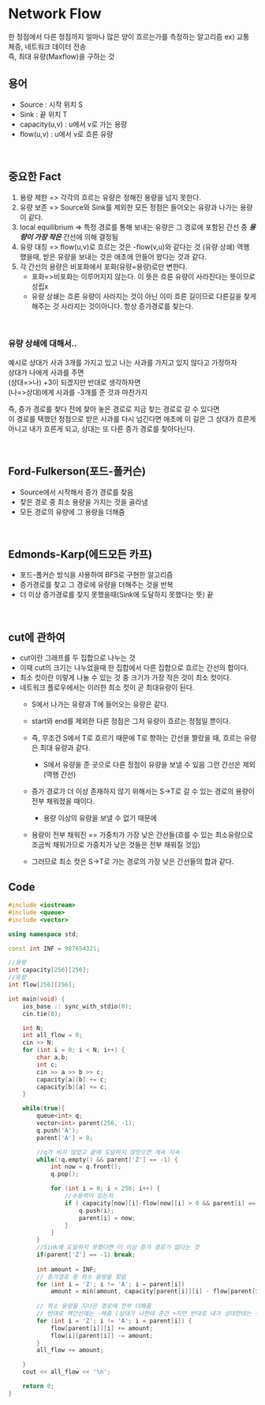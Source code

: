 # Network Flow

한 정점에서 다른 정점까지 얼마나 많은 양이 흐르는가를 측정하는 알고리즘 ex) 교통 체증, 네트워크 데이터 전송  
즉, 최대 유량(Maxflow)을 구하는 것

## 용어
- Source : 시작 위치 S
- Sink : 끝 위치 T
- capacity(u,v) : u에서 v로 가는 용량
- flow(u,v) : u에서 v로 흐른 유량

</br>

## 중요한 Fact
1. 용량 제한 => 각각의 흐르는 유량은 정해진 용량을 넘지 못한다.
2. 유량 보존 => Source와 Sink를 제외한 모든 정점은 들어오는 유량과 나가는 용량이 같다.
3. local equilibrium => 특정 경로를 통해 보내는 유량은 그 경로에 포함된 간선 중 ***용량이 가장 작은*** 간선에 의해 결정됨
4. 유량 대칭 => flow(u,v)로 흐르는 것은 -flow(v,u)와 같다는 것 (유량 상쇄) 역행 했을때, 받은 유량을 보내는 것은 애초에 안들어 왔다는 것과 같다.
5. 각 간선의 용량은 비포화에서 포화(유량=용량)로만 변한다. 
    - 포화=>비포화는 이루어지지 않는다. 이 뜻은 흐른 유량이 사라진다는 뜻이므로 성립x
    - 유량 상쇄는 흐른 유량이 사라지는 것이 아닌 이미 흐른 길이므로 다른길을 찾게 해주는 것 사라지는 것이아니다. 항상 증가경로를 찾는다.

</br>

### 유량 상쇄에 대해서..
예시로 상대가 사과 3개를 가지고 있고 나는 사과를 가지고 있지 않다고 가정하자  
상대가 나에게 사과를 주면  
(상대=>나) +3이 되겠지만 반대로 생각하자면  
(나=>상대)에게 사과를 -3개를 준 것과 마찬가지  

즉, 증가 경로를 찾다 전에 찾아 놓은 경로로 지금 찾는 경로로 갈 수 있다면  
이 경로를 택했던 정점으로 받은 사과를 다시 넘긴다면 애초에 이 길은 그 상대가 흐른게 아니고 내가 흐른게 되고, 상대는 또 다른 증가 경로를 찾아다닌다.

</br>

## Ford-Fulkerson(포드-폴커슨)
- Source에서 시작해서 증가 경로를 찾음
- 찾은 경로 중 최소 용량을 가지는 것을 골라냄
- 모든 경로의 유량에 그 용량을 더해줌  

</br>

## Edmonds-Karp(에드모든 카프)
- 포드-폴커슨 방식을 사용하여 BFS로 구현한 알고리즘
- 증가경로를 찾고 그 경로에 유량을 더해주는 것을 반복
- 더 이상 증가경로를 찾지 못했을때(Sink에 도달하지 못했다는 뜻) 끝

</br>

## cut에 관하여
- cut이란 그래프를 두 집합으로 나누는 것
- 이때 cut의 크기는 나누었을때 한 집합에서 다른 집합으로 흐르는 간선의 합이다.
- 최소 컷이란 이렇게 나눌 수 있는 것 중 크기가 가장 작은 것이 최소 컷이다.
- 네트워크 플로우에서는 이러한 최소 컷이 곧 최대유량이 된다.
    - S에서 나가는 유량과 T에 들어오는 유량은 같다.
    - start와 end를 제외한 다른 정점은 그저 유량이 흐르는 정점일 뿐이다.
    - 즉, 무조건 S에서 T로 흐르기 때문에 T로 향하는 간선을 짤랐을 때, 흐르는 유량은 최대 유량과 같다.
        - S에서 유량을 준 곳으로 다른 정점이 유량을 보낼 수 있음 그런 간선은 제외(역행 간선)

    - 증가 경로가 더 이상 존재하지 않기 위해서는 S->T로 갈 수 있는 경로의 용량이 전부 채워졌을 때이다.
        - 용량 이상의 유량을 보낼 수 없기 때문에
    - 용량이 전부 채워진 == 가중치가 가장 낮은 간선들(흐를 수 있는 최소유량으로 조금씩 채워가므로 가중치가 낮은 것들은 전부 채워질 것임)
    - 그러므로 최소 컷은 S->T로 가는 경로의 가장 낮은 간선들의 합과 같다.


## Code

```cpp
#include <iostream>
#include <queue>
#include <vector>

using namespace std;

const int INF = 987654321;

//용량
int capacity[256][256];
//유량
int flow[256][256];

int main(void) {
    ios_base :: sync_with_stdio(0);
    cin.tie(0);

    int N;
    int all_flow = 0;
    cin >> N;
    for (int i = 0; i < N; i++) {
        char a,b;
        int c;
        cin >> a >> b >> c;
        capacity[a][b] += c;
        capacity[b][a] += c;
    }

    while(true){
        queue<int> q;
        vector<int> parent(256, -1);
        q.push('A');
        parent['A'] = 0;

        //q가 비지 않았고 끝에 도달하지 않앗으면 계속 지속
        while(!q.empty() && parent['Z'] == -1) {
            int now = q.front();
            q.pop();

            for (int i = 0; i < 256; i++) {
                //수용력이 있는지
                if ( capacity[now][i]-flow[now][i] > 0 && parent[i] == -1) {
                    q.push(i);
                    parent[i] = now;
                }
            }
        }
        //Sink에 도달하지 못했다면 더 이상 증가 경로가 없다는 것
        if(parent['Z'] == -1) break;
        
        int amount = INF;
        // 증가경로 중 최소 용량을 찾음
        for (int i = 'Z'; i != 'A'; i = parent[i])
            amount = min(amount, capacity[parent[i]][i] - flow[parent[i]][i]);
        
        // 최소 용량을 지나온 경로에 전부 더해줌
        // 반대로 역간선에는 -해줌 (상대가 나한테 준건 +지만 반대로 내가 상대한테는 -준것과 같으니)
        for (int i = 'Z'; i != 'A'; i = parent[i]) {
            flow[parent[i]][i] += amount;
            flow[i][parent[i]] -= amount;
        }
        all_flow += amount;

    }
    cout << all_flow << '\n';

    return 0;
}

```


